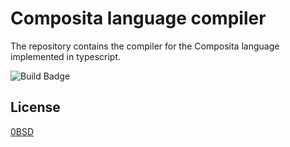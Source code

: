 # Composita language compiler

The repository contains the compiler for the Composita language implemented in typescript.

![Build Badge](https://github.com/composita/compiler/workflows/build/badge.svg)

## License

[0BSD](LICENSE)

